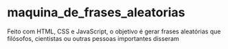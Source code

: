 # maquina_de_frases_aleatorias
Feito com HTML, CSS e JavaScript, o objetivo é gerar frases aleatórias que filósofos, cientistas ou outras pessoas importantes disseram
